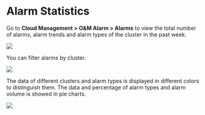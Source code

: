 # Alarm Statistics

Go to **Cloud Management > O&M Alarm > Alarms** to view the total number of alarms, alarm trends and alarm types of the cluster in the past week.

![](http://terminus-paas.oss-cn-hangzhou.aliyuncs.com/paas-doc/2022/01/13/e601cd0c-05a8-434e-bfce-5a87cf16b0f5.png)

You can filter alarms by cluster.

![](http://terminus-paas.oss-cn-hangzhou.aliyuncs.com/paas-doc/2022/01/13/4d7da404-1c2b-44b4-8516-ffe382dddab2.png)

The data of different clusters and alarm types is displayed in different colors to distinguish them. The data and percentage of alarm types and alarm volume is showed in pie charts.

![](http://terminus-paas.oss-cn-hangzhou.aliyuncs.com/paas-doc/2022/01/13/c746da95-2284-435c-9d45-d3d135b0759b.png)

